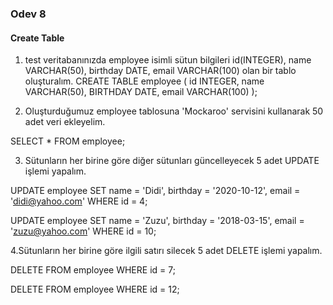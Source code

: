 ### Odev 8
#### Create Table

1. test veritabanınızda employee isimli sütun bilgileri id(INTEGER), name VARCHAR(50), birthday DATE, email VARCHAR(100) olan bir tablo oluşturalım.
CREATE TABLE employee (
id INTEGER,
name VARCHAR(50),
BIRTHDAY DATE,
email VARCHAR(100)
);


2. Oluşturduğumuz employee tablosuna 'Mockaroo' servisini kullanarak 50 adet veri ekleyelim.

SELECT * FROM employee;


3. Sütunların her birine göre diğer sütunları güncelleyecek 5 adet UPDATE işlemi yapalım.

UPDATE employee
SET name = 'Didi',
birthday = '2020-10-12',
email = 'didi@yahoo.com'
WHERE id = 4;


UPDATE employee
SET name = 'Zuzu',
birthday = '2018-03-15',
email = 'zuzu@yahoo.com'
WHERE id = 10;


4.Sütunların her birine göre ilgili satırı silecek 5 adet DELETE işlemi yapalım.

DELETE FROM employee
WHERE id = 7;

DELETE FROM employee
WHERE id = 12;


